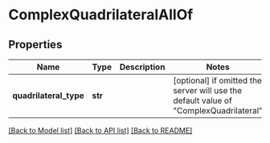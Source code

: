 # ComplexQuadrilateralAllOf

## Properties
Name | Type | Description | Notes
------------ | ------------- | ------------- | -------------
**quadrilateral_type** | **str** |  | [optional]  if omitted the server will use the default value of "ComplexQuadrilateral"

[[Back to Model list]](../README.md#documentation-for-models) [[Back to API list]](../README.md#documentation-for-api-endpoints) [[Back to README]](../README.md)


